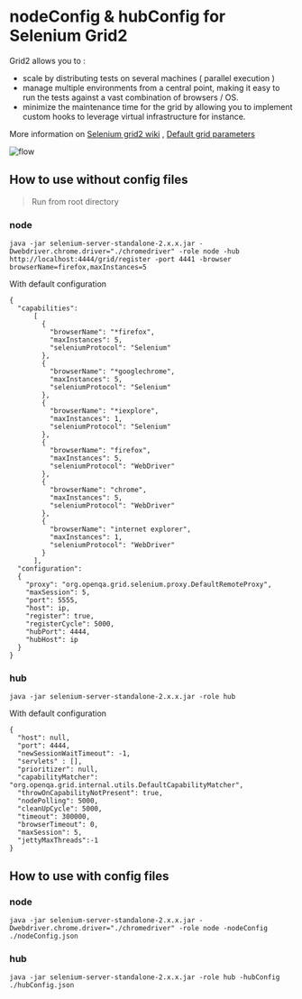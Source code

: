 # nodeConfig & hubConfig for Selenium Grid2

Grid2 allows you to :

 * scale by distributing tests on several machines ( parallel execution )
 * manage multiple environments from a central point, making it easy to run the tests against a vast combination of browsers / OS.
 * minimize the maintenance time for the grid by allowing you to implement custom hooks to leverage virtual infrastructure for instance.

More information on [Selenium grid2 wiki](https://code.google.com/p/selenium/wiki/Grid2)
, [Default grid parameters](https://code.google.com/p/selenium/source/browse/java/server/src/org/openqa/grid/common/defaults/GridParameters.properties)

![flow](http://docs.seleniumhq.org/selenium-rc.png "Flow")


## How to use without config files
> Run from root directory

### node

```
java -jar selenium-server-standalone-2.x.x.jar -Dwebdriver.chrome.driver="./chromedriver" -role node -hub http://localhost:4444/grid/register -port 4441 -browser browserName=firefox,maxInstances=5
```
With default configuration
```
{
  "capabilities":
      [
        {
          "browserName": "*firefox",
          "maxInstances": 5,
          "seleniumProtocol": "Selenium"
        },
        {
          "browserName": "*googlechrome",
          "maxInstances": 5,
          "seleniumProtocol": "Selenium"
        },
        {
          "browserName": "*iexplore",
          "maxInstances": 1,
          "seleniumProtocol": "Selenium"
        },
        {
          "browserName": "firefox",
          "maxInstances": 5,
          "seleniumProtocol": "WebDriver"
        },
        {
          "browserName": "chrome",
          "maxInstances": 5,
          "seleniumProtocol": "WebDriver"
        },
        {
          "browserName": "internet explorer",
          "maxInstances": 1,
          "seleniumProtocol": "WebDriver"
        }
      ],
  "configuration":
  {
    "proxy": "org.openqa.grid.selenium.proxy.DefaultRemoteProxy",
    "maxSession": 5,
    "port": 5555,
    "host": ip,
    "register": true,
    "registerCycle": 5000,
    "hubPort": 4444,
    "hubHost": ip
  }
}
```

### hub

```
java -jar selenium-server-standalone-2.x.x.jar -role hub
```
With default configuration
```
{
  "host": null,
  "port": 4444,
  "newSessionWaitTimeout": -1,
  "servlets" : [],
  "prioritizer": null,
  "capabilityMatcher": "org.openqa.grid.internal.utils.DefaultCapabilityMatcher",
  "throwOnCapabilityNotPresent": true,
  "nodePolling": 5000,
  "cleanUpCycle": 5000,
  "timeout": 300000,
  "browserTimeout": 0,
  "maxSession": 5,
  "jettyMaxThreads":-1
}
```

## How to use with config files

### node

```
java -jar selenium-server-standalone-2.x.x.jar -Dwebdriver.chrome.driver="./chromedriver" -role node -nodeConfig ./nodeConfig.json
```

### hub

```
java -jar selenium-server-standalone-2.x.x.jar -role hub -hubConfig ./hubConfig.json
```